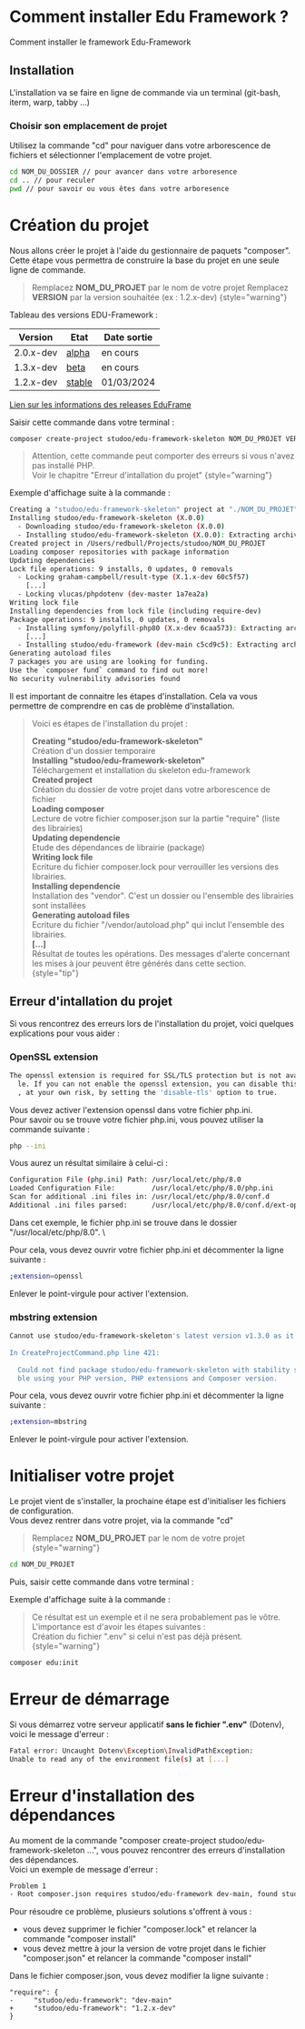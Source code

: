 # Comment installer Edu Framework ?
Comment installer le framework Edu-Framework

## Installation
L'installation va se faire en ligne de commande via un terminal (git-bash, iterm, warp, tabby ...)

### Choisir son emplacement de projet
Utilisez la commande "cd" pour naviguer dans votre arborescence de fichiers et sélectionner l'emplacement de votre projet.

```Bash
cd NOM_DU_DOSSIER // pour avancer dans votre arboresence
cd .. // pour reculer
pwd // pour savoir ou vous êtes dans votre arboresence
```

# Création du projet

Nous allons créer le projet à l'aide du gestionnaire de paquets "composer". Cette étape vous permettra de construire la base du projet en une seule ligne de commande.

> Remplacez **NOM_DU_PROJET** par le nom de votre projet
> Remplacez **VERSION** par la version souhaitée (ex : 1.2.x-dev)
> {style="warning"}

Tableau des versions EDU-Framework :

| Version   | Etat                                   | Date sortie |
|-----------|----------------------------------------|-------------|
| 2.0.x-dev | <a href="fr-release-edu.md">alpha</a>  | en cours    |
| 1.3.x-dev | <a href="fr-release-edu.md">beta</a>   | en cours    |
| 1.2.x-dev | <a href="fr-release-edu.md">stable</a> | 01/03/2024  |

<a href="fr-release-edu.md">Lien sur les informations des releases EduFrame</a>

Saisir cette commande dans votre terminal :

````Bash
composer create-project studoo/edu-framework-skeleton NOM_DU_PROJET VERSION
````

> Attention, cette commande peut comporter des erreurs si vous n'avez pas installé PHP. \
> Voir le chapitre "Erreur d'intallation du projet"
> {style="warning"}

Exemple d'affichage suite à la commande :

````Bash
Creating a "studoo/edu-framework-skeleton" project at "./NOM_DU_PROJET"
Installing studoo/edu-framework-skeleton (X.0.0)
  - Downloading studoo/edu-framework-skeleton (X.0.0)
  - Installing studoo/edu-framework-skeleton (X.0.0): Extracting archive
Created project in /Users/redbull/Projects/studoo/NOM_DU_PROJET
Loading composer repositories with package information
Updating dependencies
Lock file operations: 9 installs, 0 updates, 0 removals
  - Locking graham-campbell/result-type (X.1.x-dev 60c5f57)
    [...]
  - Locking vlucas/phpdotenv (dev-master 1a7ea2a)
Writing lock file
Installing dependencies from lock file (including require-dev)
Package operations: 9 installs, 0 updates, 0 removals
  - Installing symfony/polyfill-php80 (X.x-dev 6caa573): Extracting archive
    [...]
  - Installing studoo/edu-framework (dev-main c5cd9c5): Extracting archive
Generating autoload files
7 packages you are using are looking for funding.
Use the `composer fund` command to find out more!
No security vulnerability advisories found
````

Il est important de connaitre les étapes d'installation. Cela va vous permettre de comprendre en cas de problème d'installation.

> Voici es étapes de l'installation du projet :
> 
> **Creating "studoo/edu-framework-skeleton"** \
> Création d'un dossier temporaire \
> **Installing "studoo/edu-framework-skeleton"** \
> Téléchargement et installation du skeleton edu-framework \
> **Created project** \
> Création du dossier de votre projet dans votre arborescence de fichier \
> **Loading composer** \
> Lecture de votre fichier composer.json sur la partie "require" (liste des librairies) \
> **Updating dependencie** \
> Etude des dépendances de librairie (package) \
> **Writing lock file** \
> Ecriture du fichier composer.lock pour verrouiller les versions des librairies. \
> **Installing dependencie** \
> Installation des "vendor". C'est un dossier ou l'ensemble des librairies sont installées \
> **Generating autoload files** \
> Ecriture du fichier "/vendor/autoload.php" qui inclut l'ensemble des librairies. \
> **[...]** \
> Résultat de toutes les opérations. Des messages d'alerte concernant les mises à jour peuvent être générés dans cette section. \
> {style="tip"}

## Erreur d'intallation du projet

Si vous rencontrez des erreurs lors de l'installation du projet, voici quelques explications pour vous aider :

### OpenSSL extension
````Bash
The openssl extension is required for SSL/TLS protection but is not availab
  le. If you can not enable the openssl extension, you can disable this error
  , at your own risk, by setting the 'disable-tls' option to true.
````
Vous devez activer l'extension openssl dans votre fichier php.ini. \
Pour savoir ou se trouve votre fichier php.ini, vous pouvez utiliser la commande suivante :

````Bash
php --ini
````
Vous aurez un résultat similaire à celui-ci :

````Bash
Configuration File (php.ini) Path: /usr/local/etc/php/8.0
Loaded Configuration File:         /usr/local/etc/php/8.0/php.ini
Scan for additional .ini files in: /usr/local/etc/php/8.0/conf.d
Additional .ini files parsed:      /usr/local/etc/php/8.0/conf.d/ext-opcache.ini
````
Dans cet exemple, le fichier php.ini se trouve dans le dossier "/usr/local/etc/php/8.0". \

Pour cela, vous devez ouvrir votre fichier php.ini et décommenter la ligne suivante :

````Bash
;extension=openssl
````
Enlever le point-virgule pour activer l'extension.

### mbstring extension
````Bash
Cannot use studoo/edu-framework-skeleton's latest version v1.3.0 as it requires ext-mbstring * which is missing from your platform.
 
In CreateProjectCommand.php line 421:
 
  Could not find package studoo/edu-framework-skeleton with stability stable in a version installa
  ble using your PHP version, PHP extensions and Composer version.
````
 
Pour cela, vous devez ouvrir votre fichier php.ini et décommenter la ligne suivante :

````Bash
;extension=mbstring
````
Enlever le point-virgule pour activer l'extension.

# Initialiser votre projet

Le projet vient de s'installer, la prochaine étape est d'initialiser les fichiers de configuration. \
Vous devez rentrer dans votre projet, via la commande "cd"

> Remplacez **NOM_DU_PROJET** par le nom de votre projet
> {style="warning"}

````Bash 
cd NOM_DU_PROJET
````

Puis, saisir cette commande dans votre terminal :

Exemple d'affichage suite à la commande :

> Ce résultat est un exemple et il ne sera probablement pas le vôtre. \
> L'importance est d'avoir les étapes suivantes : \
> Création du fichier ".env" si celui n'est pas déjà présent.
> {style="warning"}

````Bash 
composer edu:init
````

# Erreur de démarrage

Si vous démarrez votre serveur applicatif **sans le fichier ".env"** (Dotenv), voici le message d'erreur :

````Bash
Fatal error: Uncaught Dotenv\Exception\InvalidPathException: 
Unable to read any of the environment file(s) at [...]
````

# Erreur d'installation des dépendances

Au moment de la commande "composer create-project studoo/edu-framework-skeleton ...", vous pouvez rencontrer des erreurs d'installation des dépendances. \
Voici un exemple de message d'erreur :

````Bash
Problem 1
- Root composer.json requires studoo/edu-framework dev-main, found studoo/edu-framework[dev-dev, v0.2.1, ..., v0.6.0, v1.0.0, ..., 1.4.x-dev] but it does not match the constraint.
````

Pour résoudre ce problème, plusieurs solutions s'offrent à vous :
 - vous devez supprimer le fichier "composer.lock" et relancer la commande "composer install"
 - vous devez mettre à jour la version de votre projet dans le fichier "composer.json" et relancer la commande "composer install"

Dans le fichier composer.json, vous devez modifier la ligne suivante :

````
"require": {
-     "studoo/edu-framework": "dev-main"
+     "studoo/edu-framework": "1.2.x-dev"
}
````

